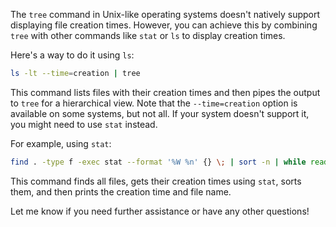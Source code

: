The `tree` command in Unix-like operating systems doesn't natively support displaying file creation times. However, you can achieve this by combining `tree` with other commands like `stat` or `ls` to display creation times.

Here's a way to do it using `ls`:

```sh
ls -lt --time=creation | tree
```

This command lists files with their creation times and then pipes the output to `tree` for a hierarchical view. Note that the `--time=creation` option is available on some systems, but not all. If your system doesn't support it, you might need to use `stat` instead.

For example, using `stat`:

```sh
find . -type f -exec stat --format '%W %n' {} \; | sort -n | while read -r time file; do echo "$(date -d @$time) $file"; done
```

This command finds all files, gets their creation times using `stat`, sorts them, and then prints the creation time and file name.

Let me know if you need further assistance or have any other questions!